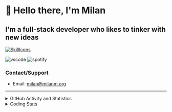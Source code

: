 # 👋 Hello there, I'm Milan
## I'm a full-stack developer who likes to tinker with new ideas
[![SkillIcons](https://skillicons.dev/icons?i=js,ts,nextjs,tailwind,html,go,bash,git,nginx,prisma,kubernetes,docker,linux)](https://skillicons.dev)

![vscode](https://nocache.advaith.workers.dev?url=https://img.shields.io/endpoint?url=https://dev.discordprofiles.me/api/badge/vscode/423203831971708958)
![spotify](https://nocache.advaith.workers.dev?url=https://img.shields.io/endpoint?url=https://dev.discordprofiles.me/api/badge/spotify/423203831971708958)

### Contact/Support

- Email: [milan@milanm.org](mailto:milan@milanm.org)
 
---
 
<details>
  <summary>GitHub Activity and Statistics</summary>
  <img src="/github-metrics.svg" />
</details>
<details>
  <summary>Coding Stats</summary>
  <!--START_SECTION:waka-->

```txt
JSON         35 mins         ███████░░░░░░░░░░░░░░░░░░   27.98 %
Docker       26 mins         █████▒░░░░░░░░░░░░░░░░░░░   21.41 %
Markdown     22 mins         ████▓░░░░░░░░░░░░░░░░░░░░   18.13 %
TypeScript   20 mins         ████░░░░░░░░░░░░░░░░░░░░░   15.94 %
Bash         17 mins         ███▒░░░░░░░░░░░░░░░░░░░░░   13.93 %
```

<!--END_SECTION:waka-->
</details>
